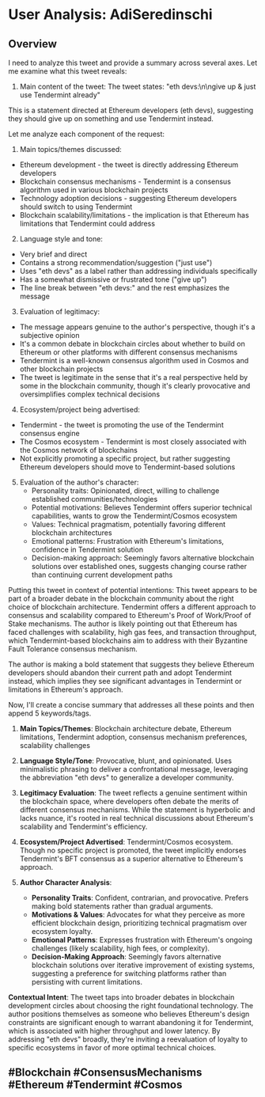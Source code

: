 # User Analysis: AdiSeredinschi

## Overview

<think>
I need to analyze this tweet and provide a summary across several axes. Let me examine what this tweet reveals:

1. Main content of the tweet:
The tweet states: "eth devs:\n\ngive up & just use Tendermint already"

This is a statement directed at Ethereum developers (eth devs), suggesting they should give up on something and use Tendermint instead.

Let me analyze each component of the request:

1. Main topics/themes discussed:
- Ethereum development - the tweet is directly addressing Ethereum developers
- Blockchain consensus mechanisms - Tendermint is a consensus algorithm used in various blockchain projects
- Technology adoption decisions - suggesting Ethereum developers should switch to using Tendermint
- Blockchain scalability/limitations - the implication is that Ethereum has limitations that Tendermint could address

2. Language style and tone:
- Very brief and direct
- Contains a strong recommendation/suggestion ("just use")
- Uses "eth devs" as a label rather than addressing individuals specifically
- Has a somewhat dismissive or frustrated tone ("give up")
- The line break between "eth devs:" and the rest emphasizes the message

3. Evaluation of legitimacy:
- The message appears genuine to the author's perspective, though it's a subjective opinion
- It's a common debate in blockchain circles about whether to build on Ethereum or other platforms with different consensus mechanisms
- Tendermint is a well-known consensus algorithm used in Cosmos and other blockchain projects
- The tweet is legitimate in the sense that it's a real perspective held by some in the blockchain community, though it's clearly provocative and oversimplifies complex technical decisions

4. Ecosystem/project being advertised:
- Tendermint - the tweet is promoting the use of the Tendermint consensus engine
- The Cosmos ecosystem - Tendermint is most closely associated with the Cosmos network of blockchains
- Not explicitly promoting a specific project, but rather suggesting Ethereum developers should move to Tendermint-based solutions

5. Evaluation of the author's character:
   - Personality traits: Opinionated, direct, willing to challenge established communities/technologies
   - Potential motivations: Believes Tendermint offers superior technical capabilities, wants to grow the Tendermint/Cosmos ecosystem
   - Values: Technical pragmatism, potentially favoring different blockchain architectures
   - Emotional patterns: Frustration with Ethereum's limitations, confidence in Tendermint solution
   - Decision-making approach: Seemingly favors alternative blockchain solutions over established ones, suggests changing course rather than continuing current development paths

Putting this tweet in context of potential intentions:
This tweet appears to be part of a broader debate in the blockchain community about the right choice of blockchain architecture. Tendermint offers a different approach to consensus and scalability compared to Ethereum's Proof of Work/Proof of Stake mechanisms. The author is likely pointing out that Ethereum has faced challenges with scalability, high gas fees, and transaction throughput, which Tendermint-based blockchains aim to address with their Byzantine Fault Tolerance consensus mechanism.

The author is making a bold statement that suggests they believe Ethereum developers should abandon their current path and adopt Tendermint instead, which implies they see significant advantages in Tendermint or limitations in Ethereum's approach.

Now, I'll create a concise summary that addresses all these points and then append 5 keywords/tags.
</think>

1. **Main Topics/Themes**: Blockchain architecture debate, Ethereum limitations, Tendermint adoption, consensus mechanism preferences, scalability challenges

2. **Language Style/Tone**: Provocative, blunt, and opinionated. Uses minimalistic phrasing to deliver a confrontational message, leveraging the abbreviation "eth devs" to generalize a developer community.

3. **Legitimacy Evaluation**: The tweet reflects a genuine sentiment within the blockchain space, where developers often debate the merits of different consensus mechanisms. While the statement is hyperbolic and lacks nuance, it's rooted in real technical discussions about Ethereum's scalability and Tendermint's efficiency.

4. **Ecosystem/Project Advertised**: Tendermint/Cosmos ecosystem. Though no specific project is promoted, the tweet implicitly endorses Tendermint's BFT consensus as a superior alternative to Ethereum's approach.

5. **Author Character Analysis**:
   - **Personality Traits**: Confident, contrarian, and provocative. Prefers making bold statements rather than gradual arguments.
   - **Motivations & Values**: Advocates for what they perceive as more efficient blockchain design, prioritizing technical pragmatism over ecosystem loyalty.
   - **Emotional Patterns**: Expresses frustration with Ethereum's ongoing challenges (likely scalability, high fees, or complexity).
   - **Decision-Making Approach**: Seemingly favors alternative blockchain solutions over iterative improvement of existing systems, suggesting a preference for switching platforms rather than persisting with current limitations.

**Contextual Intent**: The tweet taps into broader debates in blockchain development circles about choosing the right foundational technology. The author positions themselves as someone who believes Ethereum's design constraints are significant enough to warrant abandoning it for Tendermint, which is associated with higher throughput and lower latency. By addressing "eth devs" broadly, they're inviting a reevaluation of loyalty to specific ecosystems in favor of more optimal technical choices.

#Blockchain #ConsensusMechanisms #Ethereum #Tendermint #Cosmos
---
